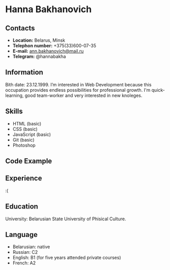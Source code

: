 # Hanna Bakhanovich

## Contacts

* **Location:** Belarus, Minsk
* **Telephon number:** +375(33)600-07-35
* **E-mail:** ann.bakhanovich@mail.ru
* **Telegram:** @hannabakha

## Information

Bith date: 23.12.1999.
I’m interested in Web Development because this occupation provides endless possibilities for professional growth. 
I'm quick-learning, good team-worker and very interested in new knoleges.

## Skills

* HTML (basic)
* CSS (basic)
* JavaScript (basic)
* Git  (basic)
* Photoshop 

## Code Example


## Experience

:(

## Education

University: Belarusian State University of Phisical Culture.

## Language

* Belarusian: native
* Russian: C2
* English: B1 (for five years attended private courses)
* French: A2